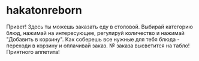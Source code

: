# hakatonreborn
Привет!
Здесь ты можешь заказать еду в столовой. 
Выбирай категорию блюд, нажимай на интересующее, регулируй количество и нажимай "Добавить в корзину". 
Как соберешь все нужные для тебя блюда - переходи в корзину и оплачивай заказ.
№ заказа высветится на табло!
Приятного аппетита!
